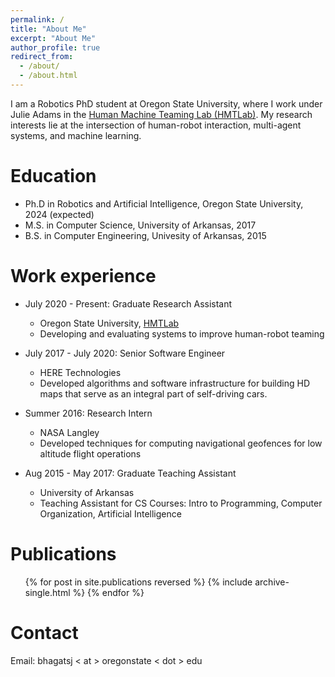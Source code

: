 ```yaml
---
permalink: /
title: "About Me"
excerpt: "About Me"
author_profile: true
redirect_from: 
  - /about/
  - /about.html
---
```


I am a Robotics PhD student at Oregon State University, where I work under Julie Adams in the [Human Machine Teaming Lab (HMTLab)](http://research.engr.oregonstate.edu/hmtl/). My research interests lie at the intersection of human-robot interaction, multi-agent systems, and machine learning.


Education
======
* Ph.D in Robotics and Artificial Intelligence, Oregon State University, 2024 (expected)
* M.S. in Computer Science, University of Arkansas, 2017
* B.S. in Computer Engineering, Univesity of Arkansas, 2015

Work experience
======
* July 2020 - Present: Graduate Research Assistant
  * Oregon State University, [HMTLab](http://research.engr.oregonstate.edu/hmtl/)
  * Developing and evaluating systems to improve human-robot teaming
  
* July 2017 - July 2020: Senior Software Engineer
  * HERE Technologies
  * Developed algorithms and software infrastructure for building HD maps that serve as an integral part of self-driving cars.

* Summer 2016: Research Intern
  * NASA Langley
  * Developed techniques for computing navigational geofences for low altitude flight operations
  
* Aug 2015 - May 2017: Graduate Teaching Assistant
  * University of Arkansas
  * Teaching Assistant for CS Courses: Intro to Programming, Computer Organization, Artificial Intelligence

Publications
======
  <ul>{% for post in site.publications reversed %}
    {% include archive-single.html %}
  {% endfor %}</ul>

Contact
======
Email: bhagatsj < at > oregonstate < dot > edu